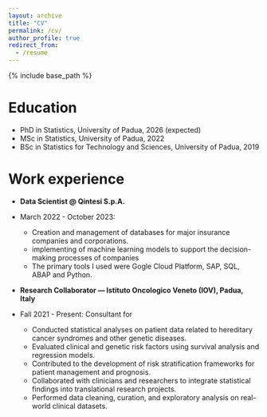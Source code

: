 ```yaml
---
layout: archive
title: "CV"
permalink: /cv/
author_profile: true
redirect_from:
  - /resume
---
```


{% include base_path %}

Education
======
* PhD in Statistics, University of Padua, 2026 (expected)
* MSc in Statistics, University of Padua, 2022 
* BSc in Statistics for Technology and Sciences, University of Padua, 2019

Work experience
======
* **Data Scientist @ Qintesi S.p.A.**
* March 2022 - October 2023: 
  * Creation and  management of databases for major insurance companies and corporations. 
  * implementing of machine learning models to support the decision-making processes of companies
  * The primary tools I used were Gogle Cloud Platform, SAP, SQL, ABAP and Python.

* **Research Collaborator — Istituto Oncologico Veneto (IOV), Padua, Italy**
* Fall 2021 - Present: Consultant for 
  * Conducted statistical analyses on patient data related to hereditary cancer syndromes and other genetic diseases.
  * Evaluated clinical and genetic risk factors using survival analysis and regression models.
  * Contributed to the development of risk stratification frameworks for patient management and prognosis.
  * Collaborated with clinicians and researchers to integrate statistical findings into translational research projects.
  * Performed data cleaning, curation, and exploratory analysis on real-world clinical datasets.

  
<!--Skills
======
* Skill 1
* Skill 2
  * Sub-skill 2.1
  * Sub-skill 2.2
  * Sub-skill 2.3
* Skill 3

Publications
======
  <ul>{% for post in site.publications reversed %}
    {% include archive-single-cv.html %}
  {% endfor %}</ul>
  
Talks
======
  <ul>{% for post in site.talks reversed %}
    {% include archive-single-talk-cv.html  %}
  {% endfor %}</ul>
  
Teaching
======
  <ul>{% for post in site.teaching reversed %}
    {% include archive-single-cv.html %}
  {% endfor %}</ul>
  
Service and leadership
======
* Currently signed in to 43 different slack teams-->
